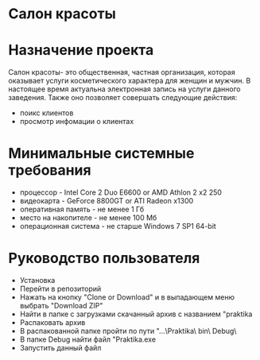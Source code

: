 # Салон красоты
# Назначение проекта
Салон красоты- это  общественная, частная организация, которая оказывает услуги косметического характера для женщин и мужчин. В настоящее время актуальна электронная запись на услуги данного заведения.
Также оно позволяет  совершать следующие действия:
* поикс клиентов
* просмотр инфомации о клиентах
# Минимальные системные требования
* процессор - Intel Core 2 Duo E6600 or AMD Athlon 2 x2 250
* видеокарта - GeForce 8800GT or ATI Radeon x1300
* оперативная память - не менее 1 Гб
* место на накопителе - не менее 100 Мб
* операционная система - не старше Windows 7 SP1 64-bit
# Руководство пользователя
* Установка
* Перейти в репозиторий
* Нажать на кнопку "Clone or Download" и в выпадающем меню выбрать "Download ZIP"
* Найти в папке с загрузками скачанный архив с названием "praktika
* Распаковать архив
* В распакованной папке пройти по пути "...\Praktika\ bin\ Debug\
* В папке Debug найти файл "Praktika.exe
* Запустить данный файл
